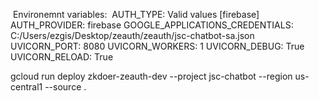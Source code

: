​
Environemnt variables:
​
AUTH_TYPE: Valid values [firebase]
​
AUTH_PROVIDER: firebase
GOOGLE_APPLICATIONS_CREDENTIALS: C:/Users/ezgis/Desktop/zeauth/zeauth/jsc-chatbot-sa.json
​
UVICORN_PORT: 8080
UVICORN_WORKERS: 1
UVICORN_DEBUG: True
UVICORN_RELOAD: True 

gcloud run deploy zkdoer-zeauth-dev --project jsc-chatbot --region us-central1 --source .
